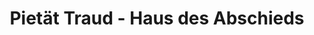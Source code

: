 ---
title: "Pietät Traud - Haus des Abschieds"
url: /kalbach/pietaet-traud-haus-des-abschieds/
shop: Bestattungen
---